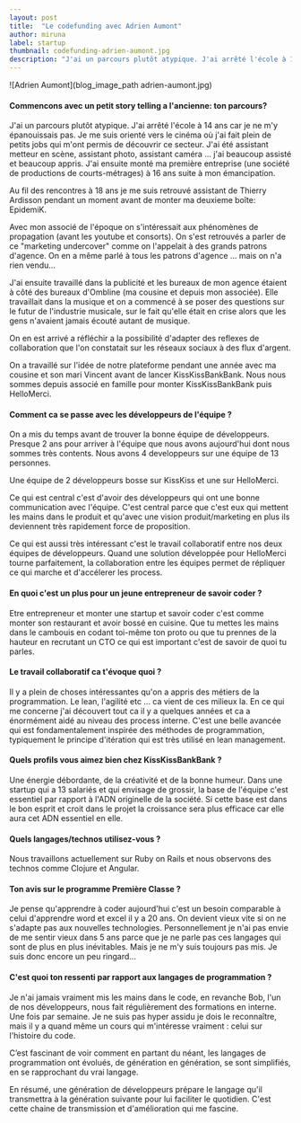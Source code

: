 ```yaml
---
layout: post
title:  "Le codefunding avec Adrien Aumont"
author: miruna
label: startup
thumbnail: codefunding-adrien-aumont.jpg
description: "J'ai un parcours plutôt atypique. J'ai arrêté l'école à 14 ans car je ne m'y épanouissais pas. Je me suis orienté vers le cinéma où j'ai fait plein de petits jobs qui m'ont permis de découvrir ce secteur. J'ai été assistant metteur en scène, assistant photo, assistant caméra ... j'ai beaucoup assisté et beaucoup appris. J'ai ensuite monté ma première entreprise (une société de productions de courts-métrages) à 16 ans suite à mon émancipation."
---
```


![Adrien Aumont](blog_image_path adrien-aumont.jpg)

#### Commencons avec un petit story telling a l'ancienne: ton parcours?

J'ai un parcours plutôt atypique. J'ai arrêté l'école à 14 ans car je ne m'y épanouissais pas. Je me suis orienté vers le cinéma où j'ai fait plein de petits jobs qui m'ont permis de découvrir ce secteur. J'ai été assistant metteur en scène, assistant photo, assistant caméra ... j'ai beaucoup assisté et beaucoup appris. J'ai ensuite monté ma première entreprise (une société de productions de courts-métrages) à 16 ans suite à mon émancipation.

Au fil des rencontres à 18 ans je me suis retrouvé assistant de Thierry Ardisson pendant un moment avant de monter ma deuxieme boîte: EpidemiK.

Avec mon associé de l'époque on s'intéressait aux phénomènes de propagation (avant les youtube et consorts). On s'est retrouvés a parler de ce "marketing undercover" comme on l'appelait à des grands patrons d'agence. On en a même parlé à tous les patrons d'agence ... mais on n'a rien vendu...

J'ai ensuite travaillé dans la publicité et les bureaux de mon agence étaient à côté des bureaux d'Ombline (ma cousine et depuis mon associée). Elle travaillait dans la musique et on a commencé à se poser des questions sur le futur de l'industrie musicale, sur le fait qu'elle était en crise alors que les gens n'avaient jamais écouté autant de musique.

On en est arrivé a réfléchir a la possibilité d'adapter des reflexes de collaboration que l'on constatait sur les réseaux sociaux à des flux d'argent.

On a travaillé sur l'idée de notre plateforme pendant une année avec ma cousine et son mari Vincent avant de lancer KissKissBankBank. Nous nous sommes depuis associé en famille pour monter KissKissBankBank puis HelloMerci.

#### Comment ca se passe avec les développeurs de l'équipe ?

On a mis du temps avant de trouver la bonne équipe de développeurs. Presque 2 ans pour arriver à l'équipe que nous avons aujourd'hui dont nous sommes très contents. Nous avons 4 developpeurs sur une équipe de 13 personnes.

Une équipe de 2 développeurs bosse sur KissKiss et une sur HelloMerci.

Ce qui est central c'est d'avoir des développeurs qui ont une bonne communication avec l'équipe. C'est central parce que c'est eux qui mettent les mains dans le produit et qu'avec une vision produit/marketing en plus ils deviennent très rapidement force de proposition.

Ce qui est aussi très intéressant c'est le travail collaboratif entre nos deux équipes de développeurs. Quand une solution développée pour HelloMerci tourne parfaitement, la collaboration entre les équipes permet de répliquer ce qui marche et d'accélerer les process.


#### En quoi c'est un plus pour un jeune entrepreneur de savoir coder ?

Etre entrepreneur et monter une startup et savoir coder c'est comme monter son restaurant et avoir bossé en cuisine. Que tu mettes les mains dans le cambouis en codant toi-même ton proto ou que tu prennes de la hauteur en recrutant un CTO ce qui est important c'est de savoir de quoi tu parles.


#### Le travail collaboratif ca t'évoque quoi ?

Il y a plein de choses intéressantes qu'on a appris des métiers de la programmation. Le lean, l'agilité etc ... ca vient de ces milieux la. En ce qui me concerne j'ai découvert tout ca il y a quelques années et ca a énormément aidé au niveau des process interne. C'est une belle avancée qui est fondamentalement inspirée des méthodes de programmation, typiquement le principe d'itération qui est très utilisé en lean management.


#### Quels profils vous aimez bien chez KissKissBankBank ?

Une énergie débordante, de la créativité et de la bonne humeur. Dans une startup qui a 13 salariés et qui envisage de grossir, la base de l'équipe c'est essentiel par rapport à l'ADN originelle de la société. Si cette base est dans le bon esprit et croit dans le projet la croissance sera plus efficace car elle aura cet ADN essentiel en elle.


#### Quels langages/technos utilisez-vous ?

Nous travaillons actuellement sur Ruby on Rails et nous observons des technos comme Clojure et Angular.


#### Ton avis sur le programme Première Classe ?

Je pense qu'apprendre à coder aujourd'hui c'est un besoin comparable à celui d'apprendre word et excel il y a 20 ans. On devient vieux vite si on ne s'adapte pas aux nouvelles technologies. Personnellement je n'ai pas envie de me sentir vieux dans 5 ans parce que je ne parle pas ces langages qui sont de plus en plus inévitables. Mais je ne m'y suis toujours pas mis. Je suis donc encore un peu ringard...


#### C'est quoi ton ressenti par rapport aux langages de programmation ?

Je n'ai jamais vraiment mis les mains dans le code, en revanche Bob, l'un de nos développeurs, nous fait régulièrement des formations en interne. Une fois par semaine. Je ne suis pas hyper assidu je dois le reconnaître, mais il y a quand même un cours qui m'intéresse vraiment : celui sur l'histoire du code.

C’est fascinant de voir comment en partant du néant, les langages de programmation ont évolués, de génération en génération, se sont simplifiés, en se rapprochant du vrai langage.

En résumé, une génération de développeurs prépare le langage qu'il transmettra à la génération suivante pour lui faciliter le quotidien. C'est cette chaine de transmission et d'amélioration qui me fascine.

